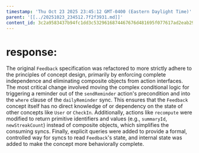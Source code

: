 ```yaml
---
timestamp: 'Thu Oct 23 2025 23:45:12 GMT-0400 (Eastern Daylight Time)'
parent: '[[../20251023_234512.7f2f3931.md]]'
content_id: 3c2a9583437b94fc1dd3c5329616874467676d481695f077617ad2eab29b8069
---
```


# response:

The original `Feedback` specification was refactored to more strictly adhere to the principles of concept design, primarily by enforcing complete independence and eliminating composite objects from action interfaces. The most critical change involved moving the complex conditional logic for triggering a reminder out of the `sendReminder` action's precondition and into the `where` clause of the `dailyReminder` sync. This ensures that the `Feedback` concept itself has no direct knowledge of or dependency on the state of other concepts like `User` or `CheckIn`. Additionally, actions like `recompute` were modified to return primitive identifiers and values (e.g., `summaryId`, `newStreakCount`) instead of composite objects, which simplifies the consuming syncs. Finally, explicit queries were added to provide a formal, controlled way for syncs to read `Feedback`'s state, and internal state was added to make the concept more behaviorally complete.
